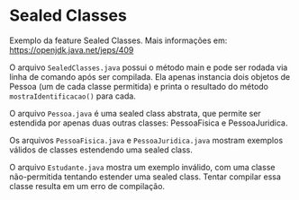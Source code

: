 # Sealed Classes

Exemplo da feature Sealed Classes. Mais informações em: https://openjdk.java.net/jeps/409

O arquivo `SealedClasses.java` possui o método main e pode ser rodada via linha de comando após ser compilada. Ela apenas instancia dois objetos de Pessoa (um de cada classe permitida) e printa o resultado do método `mostraIdentificacao()` para cada.

O arquivo `Pessoa.java` é uma sealed class abstrata, que permite ser estendida por apenas duas outras classes: PessoaFisica e PessoaJuridica.

Os arquivos `PessoaFisica.java` e `PessoaJuridica.java` mostram exemplos válidos de classes estendendo uma sealed class.

O arquivo `Estudante.java` mostra um exemplo inválido, com uma classe não-permitida tentando estender uma sealed class. Tentar compilar essa classe resulta em um erro de compilação.
